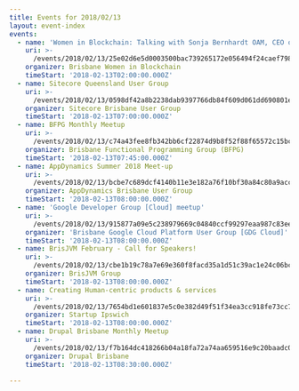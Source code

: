 ```yaml
---
title: Events for 2018/02/13
layout: event-index
events:
  - name: 'Women in Blockchain: Talking with Sonja Bernhardt OAM, CEO of ThoughtWare'
    uri: >-
      /events/2018/02/13/25e02d6e5d0003500bac739265172e056494f24caef7983647fdc1380f96ae25
    organizer: Brisbane Women in Blockchain
    timeStart: '2018-02-13T02:00:00.000Z'
  - name: Sitecore Queensland User Group
    uri: >-
      /events/2018/02/13/0598df42a8b2238dab9397766db84f609d061dd690801e11fd0d770d21d3556a
    organizer: Sitecore Brisbane User Group
    timeStart: '2018-02-13T07:00:00.000Z'
  - name: BFPG Monthly Meetup
    uri: >-
      /events/2018/02/13/c74a43fee8fb342bb6cf22874d9b8f52f88f65572c15bce97fd3af8c3424103d
    organizer: Brisbane Functional Programming Group (BFPG)
    timeStart: '2018-02-13T07:45:00.000Z'
  - name: AppDynamics Summer 2018 Meet-up
    uri: >-
      /events/2018/02/13/bcbe7c689dcf4140b11e3e182a76f10bf30a84c80a9acc2cf7694d20a27a888f
    organizer: AppDynamics Brisbane User Group
    timeStart: '2018-02-13T08:00:00.000Z'
  - name: 'Google Developer Group [Cloud] meetup'
    uri: >-
      /events/2018/02/13/915877a09e5c238979669c04840ccf99297eaa987c83ee11a4a1f259c70ab43b
    organizer: 'Brisbane Google Cloud Platform User Group [GDG Cloud]'
    timeStart: '2018-02-13T08:00:00.000Z'
  - name: BrisJVM February - Call for Speakers!
    uri: >-
      /events/2018/02/13/cbe1b19c78a7e69e360f8facd35a1d51c39ac1e24c06bc95f1a13619ed0d73c6
    organizer: BrisJVM Group
    timeStart: '2018-02-13T08:00:00.000Z'
  - name: Creating Human-centric products & services
    uri: >-
      /events/2018/02/13/7654bd1e601837e5c0e382d49f51f34ea3cc918fe73cc7439c89755774cc64bc
    organizer: Startup Ipswich
    timeStart: '2018-02-13T08:00:00.000Z'
  - name: Drupal Brisbane Monthly Meetup
    uri: >-
      /events/2018/02/13/f7b164dc418266b04a18fa72a74aa659516e9c20baadc06400977918e9d72fd9
    organizer: Drupal Brisbane
    timeStart: '2018-02-13T08:30:00.000Z'

---
```

